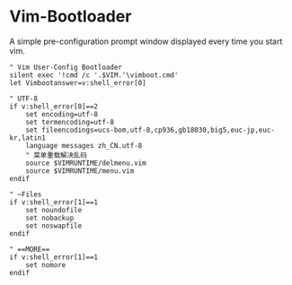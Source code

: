 # Vim-Bootloader
A simple pre-configuration prompt window displayed every time you start vim.


    " Vim User-Config Bootloader
    silent exec '!cmd /c '.$VIM.'\vimboot.cmd'
    let Vimbootanswer=v:shell_error[0]

    " UTF-8
    if v:shell_error[0]==2
	    set encoding=utf-8
	    set termencoding=utf-8
	    set fileencodings=ucs-bom,utf-8,cp936,gb18030,big5,euc-jp,euc-kr,latin1
    	language messages zh_CN.utf-8
    	" 菜单重载解决乱码
    	source $VIMRUNTIME/delmenu.vim
    	source $VIMRUNTIME/menu.vim
    endif

    " ~Files
    if v:shell_error[1]==1
    	set noundofile
	    set nobackup
	    set noswapfile
    endif

    " ==MORE==
    if v:shell_error[1]==1
    	set nomore
    endif
